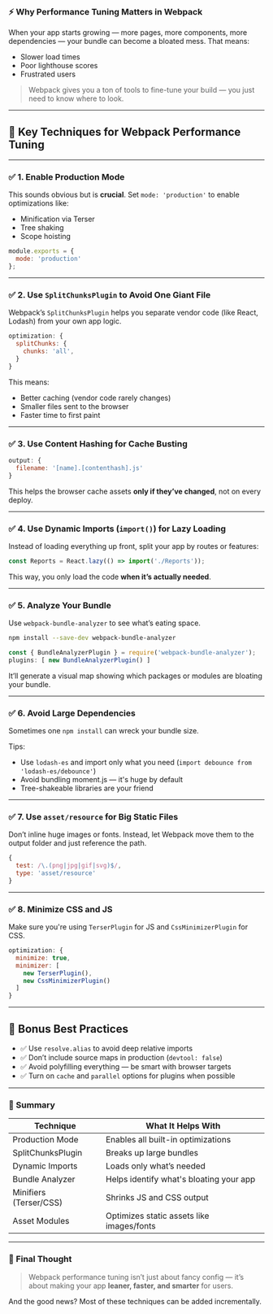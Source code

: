 
### ⚡ Why Performance Tuning Matters in Webpack

When your app starts growing — more pages, more components, more dependencies — your bundle can become a bloated mess. That means:

* Slower load times
* Poor lighthouse scores
* Frustrated users

> Webpack gives you a ton of tools to fine-tune your build — you just need to know where to look.

---

## 🧠 Key Techniques for Webpack Performance Tuning

---

### ✅ 1. **Enable Production Mode**

This sounds obvious but is **crucial**.
Set `mode: 'production'` to enable optimizations like:

* Minification via Terser
* Tree shaking
* Scope hoisting

```js
module.exports = {
  mode: 'production'
};
```

---

### ✅ 2. **Use `SplitChunksPlugin` to Avoid One Giant File**

Webpack’s `SplitChunksPlugin` helps you separate vendor code (like React, Lodash) from your own app logic.

```js
optimization: {
  splitChunks: {
    chunks: 'all',
  }
}
```

This means:

* Better caching (vendor code rarely changes)
* Smaller files sent to the browser
* Faster time to first paint

---

### ✅ 3. **Use Content Hashing for Cache Busting**

```js
output: {
  filename: '[name].[contenthash].js'
}
```

This helps the browser cache assets **only if they’ve changed**, not on every deploy.

---

### ✅ 4. **Use Dynamic Imports (`import()`) for Lazy Loading**

Instead of loading everything up front, split your app by routes or features:

```js
const Reports = React.lazy(() => import('./Reports'));
```

This way, you only load the code **when it’s actually needed**.

---

### ✅ 5. **Analyze Your Bundle**

Use `webpack-bundle-analyzer` to see what’s eating space.

```bash
npm install --save-dev webpack-bundle-analyzer
```

```js
const { BundleAnalyzerPlugin } = require('webpack-bundle-analyzer');
plugins: [ new BundleAnalyzerPlugin() ]
```

It’ll generate a visual map showing which packages or modules are bloating your bundle.

---

### ✅ 6. **Avoid Large Dependencies**

Sometimes one `npm install` can wreck your bundle size.

Tips:

* Use `lodash-es` and import only what you need (`import debounce from 'lodash-es/debounce'`)
* Avoid bundling moment.js — it's huge by default
* Tree-shakeable libraries are your friend

---

### ✅ 7. **Use `asset/resource` for Big Static Files**

Don’t inline huge images or fonts. Instead, let Webpack move them to the output folder and just reference the path.

```js
{
  test: /\.(png|jpg|gif|svg)$/,
  type: 'asset/resource'
}
```

---

### ✅ 8. **Minimize CSS and JS**

Make sure you're using `TerserPlugin` for JS and `CssMinimizerPlugin` for CSS.

```js
optimization: {
  minimize: true,
  minimizer: [
    new TerserPlugin(),
    new CssMinimizerPlugin()
  ]
}
```

---

## 🔁 Bonus Best Practices

* ✅ Use `resolve.alias` to avoid deep relative imports
* ✅ Don’t include source maps in production (`devtool: false`)
* ✅ Avoid polyfilling everything — be smart with browser targets
* ✅ Turn on `cache` and `parallel` options for plugins when possible

---

### 📝 Summary

| Technique              | What It Helps With                        |
| ---------------------- | ----------------------------------------- |
| Production Mode        | Enables all built-in optimizations        |
| SplitChunksPlugin      | Breaks up large bundles                   |
| Dynamic Imports        | Loads only what’s needed                  |
| Bundle Analyzer        | Helps identify what's bloating your app   |
| Minifiers (Terser/CSS) | Shrinks JS and CSS output                 |
| Asset Modules          | Optimizes static assets like images/fonts |

---

### 🎯 Final Thought

> Webpack performance tuning isn’t just about fancy config — it’s about making your app **leaner, faster, and smarter** for users.

And the good news? Most of these techniques can be added incrementally.

